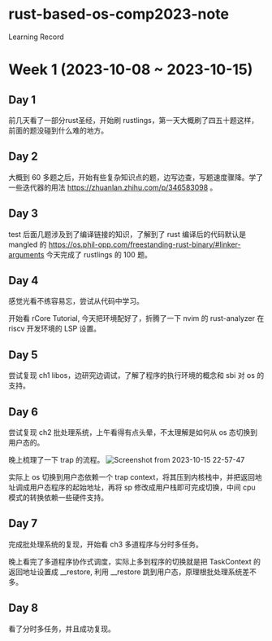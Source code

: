 # rust-based-os-comp2023-note
Learning Record

# Week 1 (2023-10-08 ~ 2023-10-15)
## Day 1
前几天看了一部分rust圣经，开始刷 rustlings，第一天大概刷了四五十题这样，前面的题没碰到什么难的地方。
## Day 2
大概到 60 多题之后，开始有些复杂知识点的题，边写边查，写题速度骤降。学了一些迭代器的用法 https://zhuanlan.zhihu.com/p/346583098 。
## Day 3
test 后面几题涉及到了编译链接的知识，了解到了 rust 编译后的代码默认是 mangled 的 https://os.phil-opp.com/freestanding-rust-binary/#linker-arguments
今天完成了 rustlings 的 100 题。
## Day 4
感觉光看不练容易忘，尝试从代码中学习。

开始看 rCore Tutorial, 今天把环境配好了，折腾了一下 nvim 的 rust-analyzer 在 riscv 开发环境的 LSP 设置。
## Day 5
尝试复现 ch1 libos，边研究边调试，了解了程序的执行环境的概念和 sbi 对 os 的支持。
## Day 6 
尝试复现 ch2 批处理系统，上午看得有点头晕，不太理解是如何从 os 态切换到用户态的。

晚上梳理了一下 trap 的流程。
![Screenshot from 2023-10-15 22-57-47](https://github.com/Tunghohin/rust-based-os-comp2023-note/assets/88049360/a2f2ef95-525a-456b-b9b4-1c4c93fad1d3)

实际上 os 切换到用户态依赖一个 trap context，将其压到内核栈中，并把返回地址调成用户态程序的起始地址，再将 sp 修改成用户栈即可完成切换，中间 cpu 模式的转换依赖一些硬件支持。
## Day 7
完成批处理系统的复现，开始看 ch3 多道程序与分时多任务。

晚上看完了多道程序协作式调度，实际上多到程序的切换就是把 TaskContext 的返回地址设置成 __restore, 利用 __restore 跳到用户态，原理根批处理系统差不多。

## Day 8
看了分时多任务，并且成功复现。
